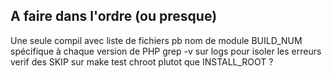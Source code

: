 ## A faire dans l'ordre (ou presque)

Une seule compil avec liste de fichiers
pb nom de module
BUILD_NUM spécifique à chaque version de PHP
grep -v sur logs pour isoler les erreurs
verif des SKIP sur make test
chroot plutot que INSTALL_ROOT ?
